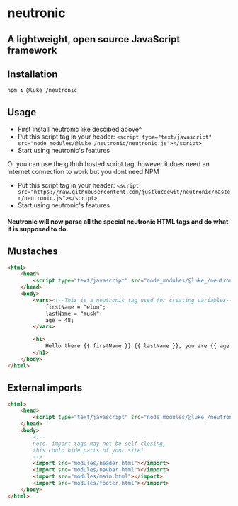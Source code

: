 # neutronic
## A lightweight, open source JavaScript framework

## Installation
```
npm i @luke_/neutronic
```

## Usage
- First install neutronic like descibed above^
- Put this script tag in your header: `<script type="text/javascript" src="node_modules/@luke_/neutronic/neutronic.js"></script>`
- Start using neutronic's features

Or you can use the github hosted script tag, however it does need an internet connection to work but you dont need NPM
- Put this script tag in your header: `<script src="https://raw.githubusercontent.com/justlucdewit/neutronic/master/neutronic.js"></script> `
- Start using neutronic's features

#### Neutronic will now parse all the special neutronic HTML tags and do what it is supposed to do.

## Mustaches

```html
<html>
	<head>
		<script type="text/javascript" src="node_modules/@luke_/neutronic/neutronic.js"></script>
	</head>
	<body>
		<vars><!--This is a neutronic tag used for creating variables-->
			firstName = "elon";
			lastName = "musk";
			age = 48; 
		</vars>

		<h1>
			Hello there {{ firstName }} {{ lastName }}, you are {{ age }} years old!
		</h1>
	</body>
</html>
```

## External imports
```html
<html>
	<head>
		<script type="text/javascript" src="node_modules/@luke_/neutronic/neutronic.js"></script>
	</head>
	<body>
		<!--
		note: import tags may not be self closing,
		this could hide parts of your site!
		-->
		<import src="modules/header.html"></import>
		<import src="modules/navbar.html"></import>
		<import src="modules/main.html"></import>
		<import src="modules/footer.html"></import>
	</body>
</html>
```
